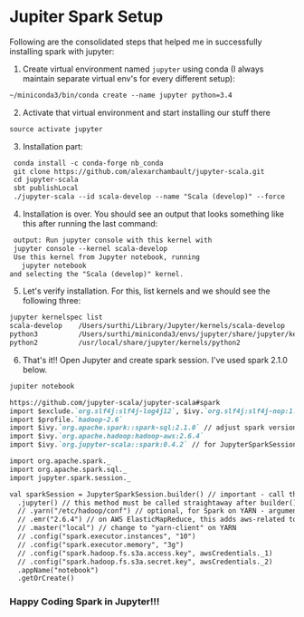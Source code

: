 # Jupiter Spark Setup

Following are the consolidated steps that helped me in successfully installing spark with jupyter:
1. Create virtual environment named `jupyter` using conda (I always maintain separate virtual env's for every different setup):
```markdown
~/miniconda3/bin/conda create --name jupyter python=3.4
```

2. Activate that virtual environment and start installing our stuff there
```markdown
source activate jupyter
```

3. Installation part:
```markdown
 conda install -c conda-forge nb_conda
 git clone https://github.com/alexarchambault/jupyter-scala.git
 cd jupyter-scala
 sbt publishLocal
 ./jupyter-scala --id scala-develop --name "Scala (develop)" --force
 ```

4. Installation is over. You should see an output that looks something like this after running the last command:
```markdown
 output: Run jupyter console with this kernel with
 jupyter console --kernel scala-develop
 Use this kernel from Jupyter notebook, running
   jupyter notebook
and selecting the "Scala (develop)" kernel.
```

5. Let's verify installation. For this, list kernels and we should see the following three: 
```markdown
jupyter kernelspec list
scala-develop    /Users/surthi/Library/Jupyter/kernels/scala-develop
python3          /Users/surthi/miniconda3/envs/jupyter/share/jupyter/kernels/python3
python2          /usr/local/share/jupyter/kernels/python2
```

6. That's it!! Open Jupyter and create spark session. I've used spark 2.1.0 below.

```markdown
jupiter notebook

https://github.com/jupyter-scala/jupyter-scala#spark
import $exclude.`org.slf4j:slf4j-log4j12`, $ivy.`org.slf4j:slf4j-nop:1.7.21` // for cleaner logs
import $profile.`hadoop-2.6`
import $ivy.`org.apache.spark::spark-sql:2.1.0` // adjust spark version - spark >= 2.0
import $ivy.`org.apache.hadoop:hadoop-aws:2.6.4`
import $ivy.`org.jupyter-scala::spark:0.4.2` // for JupyterSparkSession (SparkSession aware of the jupyter-scala kernel)

import org.apache.spark._
import org.apache.spark.sql._
import jupyter.spark.session._

val sparkSession = JupyterSparkSession.builder() // important - call this rather than SparkSession.builder()
  .jupyter() // this method must be called straightaway after builder()
  // .yarn("/etc/hadoop/conf") // optional, for Spark on YARN - argument is the Hadoop conf directory
  // .emr("2.6.4") // on AWS ElasticMapReduce, this adds aws-related to the spark jar list
  // .master("local") // change to "yarn-client" on YARN
  // .config("spark.executor.instances", "10")
  // .config("spark.executor.memory", "3g")
  // .config("spark.hadoop.fs.s3a.access.key", awsCredentials._1)
  // .config("spark.hadoop.fs.s3a.secret.key", awsCredentials._2)
  .appName("notebook")
  .getOrCreate()
  ```
  
###  Happy Coding Spark in Jupyter!!!
